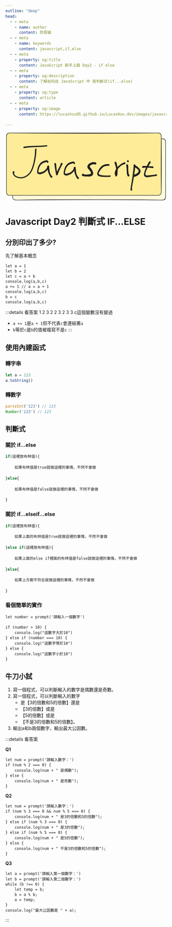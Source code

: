 ```yaml
---
outline: "deep"
head:
  - - meta
    - name: author
      content: 許恩綸
  - - meta
    - name: keywords
      content: javascript,if,else
  - - meta
    - property: og:title
      content: JavaScript 新手上路 Day2 - if else
  - - meta
    - property: og:description
      content: 了解如何在 JavaScript 中 寫判斷式(if...else)
  - - meta
    - property: og:type
      content: article
  - - meta
    - property: og:image
      content: https://lucashsu95.github.io/LucasHsu.dev/images/javascript-cover.jpg
      
---
```


<img src="../assets/Days/javascript-title-img.png" alt="javascript-title-img" class="title-img" />

# Javascript Day2 判斷式 IF...ELSE

## 分別印出了多少?

先了解基本概念

```javascript:line-numbers
let a = 1
let b = 2
let c = a + b
console.log(a,b,c)
a += 1 // a = a + 1
console.log(a,b,c)
b = c
console.log(a,b,c)
```

:::details 看答案
1 2 3
2 2 3
2 3 3
c這個變數沒有變過
- `a += 1`是`a + 1`但不代表`c`會連結著`a`
- `b`等於`c`是`b`的值被複寫不是`c`
:::

## 使用內建函式
### 轉字串
```javascript
let a = 123
a.toString()
```

### 轉數字
```javascript
parseInt('123') // 123
Number('123') // 123
```

## 判斷式

### 關於 if...else

```javascript
if(這裡放布林值){
    
    如果布林值是true就做這裡的事情，不然不會做
    
}else{
    
    如果布林值是false就做這裡的事情，不然不會做
    
}

```

### 關於 if...elseif...else

```javascript
if(這裡放布林值){
    
    如果上面的布林值是true就做這裡的事情，不然不會做
    
}else if(這裡放布林值){
    
    如果上面的else if裡面的布林值是false就做這裡的事情，不然不會做
    
}else{
    
    如果上方都不符合就做這裡的事情，不然不會做
    
}
```


### 看個簡單的實作

```javascript:line-numbers
let number = prompt('請輸入一個數字')

if (number > 10) {
    console.log("這數字大於10")
} else if (number === 10) {
    console.log("這數字等於10")
} else {
    console.log("這數字小於10")
}
```

## 牛刀小試

1. 寫一個程式，可以判斷輸入的數字是偶數還是奇數。
2. 寫一個程式，可以判斷輸入的數字
    - 是【3的倍數和5的倍數】還是
    - 【3的倍數】或是
    - 【5的倍數】或是
    - 【不是3的倍數和5的倍數】。
3. 輸出a和b兩個數字，輸出最大公因數。

:::details 看答案

**Q1**
```javascript:line-numbers
let num = prompt('請輸入數字：')
if (num % 2 === 0) {
    console.log(num + " 是偶數");
} else {
    console.log(num + " 是奇數");
}
```

**Q2**
```javascript:line-numbers
let num = prompt('請輸入數字：')
if (num % 3 === 0 && num % 5 === 0) {
    console.log(num + " 是3的倍數和5的倍數");
} else if (num % 3 === 0) {
    console.log(num + " 是3的倍數");
} else if (num % 5 === 0) {
    console.log(num + " 是5的倍數");
} else {
    console.log(num + " 不是3的倍數和5的倍數");
}
```

**Q3**
```javascript:line-numbers
let a = prompt('請輸入第一個數字：')
let b = prompt('請輸入第二個數字：')
while (b !== 0) {
    let temp = b;
    b = a % b;
    a = temp;
}
console.log("最大公因數是 " + a);
```
:::